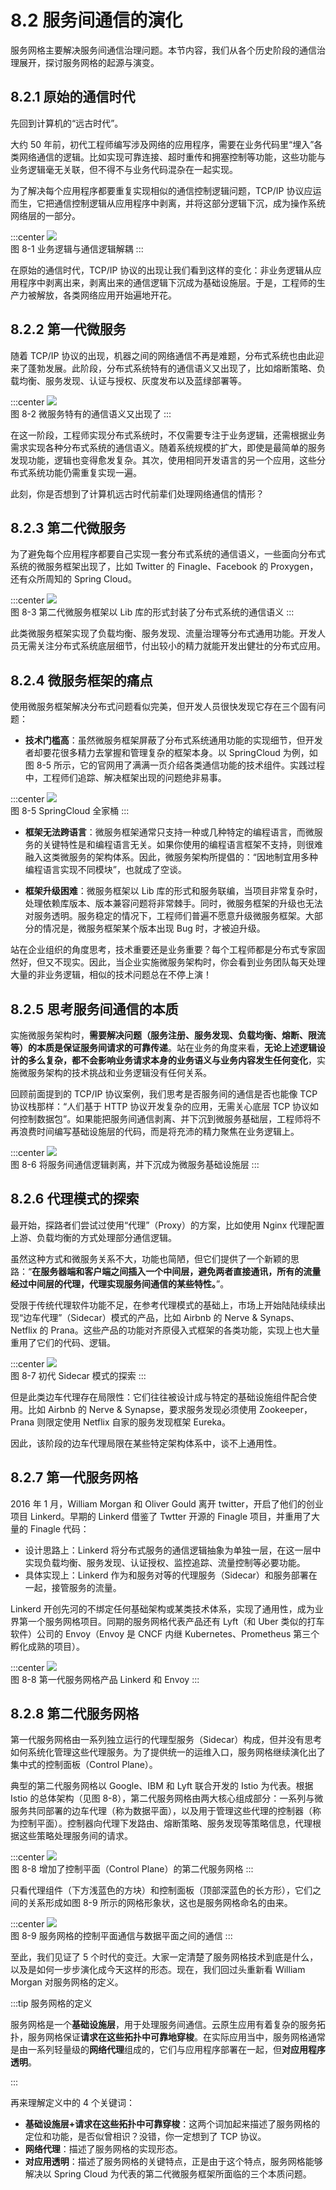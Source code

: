 # 8.2 服务间通信的演化

服务网格主要解决服务间通信治理问题。本节内容，我们从各个历史阶段的通信治理展开，探讨服务网格的起源与演变。

## 8.2.1 原始的通信时代

先回到计算机的“远古时代”。

大约 50 年前，初代工程师编写涉及网络的应用程序，需要在业务代码里“埋入”各类网络通信的逻辑。比如实现可靠连接、超时重传和拥塞控制等功能，这些功能与业务逻辑毫无关联，但不得不与业务代码混杂在一起实现。

为了解决每个应用程序都要重复实现相似的通信控制逻辑问题，TCP/IP 协议应运而生，它把通信控制逻辑从应用程序中剥离，并将这部分逻辑下沉，成为操作系统网络层的一部分。

:::center
  ![](../assets/service-mesh-tcp.png)<br/>
  图 8-1 业务逻辑与通信逻辑解耦
:::

在原始的通信时代，TCP/IP 协议的出现让我们看到这样的变化：非业务逻辑从应用程序中剥离出来，剥离出来的通信逻辑下沉成为基础设施层。于是，工程师的生产力被解放，各类网络应用开始遍地开花。

## 8.2.2 第一代微服务

随着 TCP/IP 协议的出现，机器之间的网络通信不再是难题，分布式系统也由此迎来了蓬勃发展。此阶段，分布式系统特有的通信语义又出现了，比如熔断策略、负载均衡、服务发现、认证与授权、灰度发布以及蓝绿部署等。

:::center
  ![](../assets/service-mesh-2.png)<br/>
  图 8-2 微服务特有的通信语义又出现了
:::

在这一阶段，工程师实现分布式系统时，不仅需要专注于业务逻辑，还需根据业务需求实现各种分布式系统的通信语义。随着系统规模的扩大，即使是最简单的服务发现功能，逻辑也变得愈发复杂。其次，使用相同开发语言的另一个应用，这些分布式系统功能仍需重复实现一遍。

此刻，你是否想到了计算机远古时代前辈们处理网络通信的情形？

## 8.2.3 第二代微服务

为了避免每个应用程序都要自己实现一套分布式系统的通信语义，一些面向分布式系统的微服务框架出现了，比如 Twitter 的 Finagle、Facebook 的 Proxygen，还有众所周知的 Spring Cloud。

:::center
  ![](../assets/service-mesh-3.png)<br/>
  图 8-3 第二代微服务框架以 Lib 库的形式封装了分布式系统的通信语义
:::

此类微服务框架实现了负载均衡、服务发现、流量治理等分布式通用功能。开发人员无需关注分布式系统底层细节，付出较小的精力就能开发出健壮的分布式应用。

## 8.2.4 微服务框架的痛点

使用微服务框架解决分布式问题看似完美，但开发人员很快发现它存在三个固有问题：

- **技术门槛高**：虽然微服务框架屏蔽了分布式系统通用功能的实现细节，但开发者却要花很多精力去掌握和管理复杂的框架本身。以 SpringCloud 为例，如图 8-5 所示，它的官网用了满满一页介绍各类通信功能的技术组件。实践过程中，工程师们追踪、解决框架出现的问题绝非易事。

:::center
  ![](../assets/SpringCloud.webp)<br/>
  图 8-5 SpringCloud 全家桶
:::

- **框架无法跨语言**：微服务框架通常只支持一种或几种特定的编程语言，而微服务的关键特性是和编程语言无关。如果你使用的编程语言框架不支持，则很难融入这类微服务的架构体系。因此，微服务架构所提倡的：“因地制宜用多种编程语言实现不同模块”，也就成了空谈。

- **框架升级困难**：微服务框架以 Lib 库的形式和服务联编，当项目非常复杂时，处理依赖库版本、版本兼容问题将非常棘手。同时，微服务框架的升级也无法对服务透明。服务稳定的情况下，工程师们普遍不愿意升级微服务框架。大部分的情况是，微服务框架某个版本出现 Bug 时，才被迫升级。

站在企业组织的角度思考，技术重要还是业务重要？每个工程师都是分布式专家固然好，但又不现实。因此，当企业实施微服务架构时，你会看到业务团队每天处理大量的非业务逻辑，相似的技术问题总在不停上演！

## 8.2.5 思考服务间通信的本质

实施微服务架构时，**需要解决问题（服务注册、服务发现、负载均衡、熔断、限流等）的本质是保证服务间请求的可靠传递**。站在业务的角度来看，**无论上述逻辑设计的多么复杂，都不会影响业务请求本身的业务语义与业务内容发生任何变化**，实施微服务架构的技术挑战和业务逻辑没有任何关系。

回顾前面提到的 TCP/IP 协议案例，我们思考是否服务间的通信是否也能像 TCP 协议栈那样：“人们基于 HTTP 协议开发复杂的应用，无需关心底层 TCP 协议如何控制数据包”。如果能把服务间通信剥离、并下沉到微服务基础层，工程师将不再浪费时间编写基础设施层的代码，而是将充沛的精力聚焦在业务逻辑上。

:::center
  ![](../assets/service-mesh-4.png)<br/>
  图 8-6 将服务间通信逻辑剥离，并下沉成为微服务基础设施层
:::

## 8.2.6 代理模式的探索

最开始，探路者们尝试过使用“代理”（Proxy）的方案，比如使用 Nginx 代理配置上游、负载均衡的方式处理部分通信逻辑。

虽然这种方式和微服务关系不大，功能也简陋，但它们提供了一个新颖的思路：“**在服务器端和客户端之间插入一个中间层，避免两者直接通讯，所有的流量经过中间层的代理，代理实现服务间通信的某些特性。**”。

受限于传统代理软件功能不足，在参考代理模式的基础上，市场上开始陆陆续续出现“边车代理”（Sidecar）模式的产品，比如 Airbnb 的 Nerve & Synaps、Netflix 的 Prana。这些产品的功能对齐原侵入式框架的各类功能，实现上也大量重用了它们的代码、逻辑。

:::center
  ![](../assets/servicemesh-sidecar.png)<br/>
  图 8-7 初代 Sidecar 模式的探索
:::

但是此类边车代理存在局限性：它们往往被设计成与特定的基础设施组件配合使用。比如 Airbnb 的 Nerve & Synapse，要求服务发现必须使用 Zookeeper，Prana 则限定使用 Netflix 自家的服务发现框架 Eureka。

因此，该阶段的边车代理局限在某些特定架构体系中，谈不上通用性。

## 8.2.7 第一代服务网格

2016 年 1 月，William Morgan 和 Oliver Gould 离开 twitter，开启了他们的创业项目 Linkerd。早期的 Linkerd 借鉴了 Twtter 开源的 Finagle 项目，并重用了大量的 Finagle 代码：

- 设计思路上：Linkerd 将分布式服务的通信逻辑抽象为单独一层，在这一层中实现负载均衡、服务发现、认证授权、监控追踪、流量控制等必要功能。
- 具体实现上：Linkerd 作为和服务对等的代理服务（Sidecar）和服务部署在一起，接管服务的流量。

Linkerd 开创先河的不绑定任何基础架构或某类技术体系，实现了通用性，成为业界第一个服务网格项目。同期的服务网格代表产品还有 Lyft（和 Uber 类似的打车软件）公司的 Envoy（Envoy 是 CNCF 内继 Kubernetes、Prometheus 第三个孵化成熟的项目）。

:::center
  ![](../assets/linkerd-envoy.png)<br/>
  图 8-8 第一代服务网格产品 Linkerd 和 Envoy
:::

## 8.2.8 第二代服务网格

第一代服务网格由一系列独立运行的代理型服务（Sidecar）构成，但并没有思考如何系统化管理这些代理服务。为了提供统一的运维入口，服务网格继续演化出了集中式的控制面板（Control Plane）。

典型的第二代服务网格以 Google、IBM 和 Lyft 联合开发的 Istio 为代表。根据 Istio 的总体架构（见图 8-8），第二代服务网格由两大核心组成部分：一系列与微服务共同部署的边车代理（称为数据平面），以及用于管理这些代理的控制器（称为控制平面）。控制器向代理下发路由、熔断策略、服务发现等策略信息，代理根据这些策略处理服务间的请求。

:::center
  ![](../assets/6-b.png)<br/>
  图 8-8 增加了控制平面（Control Plane）的第二代服务网格
:::

只看代理组件（下方浅蓝色的方块）和控制面板（顶部深蓝色的长方形），它们之间的关系形成如图 8-9 所示的网格形象状，这也是服务网格命名的由来。

:::center
  ![](../assets/mesh3.png)<br/>
  图 8-9 服务网格的控制平面通信与数据平面之间的通信
:::

至此，我们见证了 5 个时代的变迁。大家一定清楚了服务网格技术到底是什么，以及是如何一步步演化成今天这样的形态。现在，我们回过头重新看 William Morgan 对服务网格的定义。

:::tip 服务网格的定义

服务网格是一个**基础设施层**，用于处理服务间通信。云原生应用有着复杂的服务拓扑，服务网格保证**请求在这些拓扑中可靠地穿梭**。在实际应用当中，服务网格通常是由一系列轻量级的**网络代理**组成的，它们与应用程序部署在一起，但**对应用程序透明**。

:::

再来理解定义中的 4 个关键词：

- **基础设施层+请求在这些拓扑中可靠穿梭**：这两个词加起来描述了服务网格的定位和功能，是否似曾相识？没错，你一定想到了 TCP 协议。
- **网络代理**：描述了服务网格的实现形态。
- **对应用透明**：描述了服务网格的关键特点，正是由于这个特点，服务网格能够解决以 Spring Cloud 为代表的第二代微服务框架所面临的三个本质问题。
